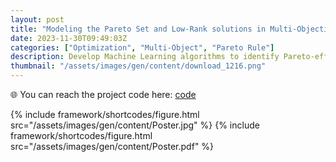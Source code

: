 ```yaml
---
layout: post
title: "Modeling the Pareto Set and Low-Rank solutions in Multi-Objective Optimization"
date: 2023-11-30T09:49:03Z
categories: ["Optimization", "Multi-Object", "Pareto Rule"]
description: Develop Machine Learning algorithms to identify Pareto-efficient solutions in ZDT-1 datasets, aiming to establish rules for classifying Pareto sets in multi-objective optimization problems.
thumbnail: "/assets/images/gen/content/download_1216.png"
---
```

🌐 You can reach the project code here: [code](https://github.com/yenything/STT890_Capstone_Siemens)

{% include framework/shortcodes/figure.html src="/assets/images/gen/content/Poster.jpg" %}
{% include framework/shortcodes/figure.html src="/assets/images/gen/content/Poster.pdf" %}
